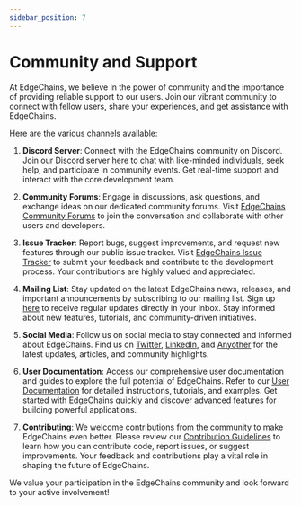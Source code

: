 ```yaml
---
sidebar_position: 7
---
```


# Community and Support

<!-- URLs to be replaced -->

At EdgeChains, we believe in the power of community and the importance of providing reliable support to our users. Join our vibrant community to connect with fellow users, share your experiences, and get assistance with EdgeChains.

Here are the various channels available:

1. **Discord Server**: Connect with the EdgeChains community on Discord. Join our Discord server [here](https://example.com/discord) to chat with like-minded individuals, seek help, and participate in community events. Get real-time support and interact with the core development team.

2. **Community Forums**: Engage in discussions, ask questions, and exchange ideas on our dedicated community forums. Visit [EdgeChains Community Forums](https://example.com/community-forums) to join the conversation and collaborate with other users and developers.

<!-- Remove issue tracker if not present -->

3. **Issue Tracker**: Report bugs, suggest improvements, and request new features through our public issue tracker. Visit [EdgeChains Issue Tracker](https://example.com/issue-tracker) to submit your feedback and contribute to the development process. Your contributions are highly valued and appreciated.

4. **Mailing List**: Stay updated on the latest EdgeChains news, releases, and important announcements by subscribing to our mailing list. Sign up [here](https://example.com/mailing-list) to receive regular updates directly in your inbox.  Stay informed about new features, tutorials, and community-driven initiatives.

6. **Social Media**: Follow us on social media to stay connected and informed about EdgeChains. Find us on [Twitter](https://twitter.com/EdgeChains), [LinkedIn](https://linkedin.com/company/edgechains), and [Anyother](https://other.com/EdgeChains) for the latest updates, articles, and community highlights.

7.  **User Documentation**: Access our comprehensive user documentation and guides to explore the full potential of EdgeChains. Refer to our [User Documentation](https://example.com/user-docs) for detailed instructions, tutorials, and examples. Get started with EdgeChains quickly and discover advanced features for building powerful applications.

8. **Contributing**: We welcome contributions from the community to make EdgeChains even better. Please review our [Contribution Guidelines](https://example.com/contribution-guidelines) to learn how you can contribute code, report issues, or suggest improvements. Your feedback and contributions play a vital role in shaping the future of EdgeChains.

We value your participation in the EdgeChains community and look forward to your active involvement!
